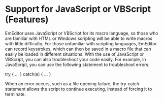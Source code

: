 # Support for JavaScript or VBScript (Features)

EmEditor uses JavaScript or VBScript for its macro language, so those who are
familiar with HTML or Windows scripting will be able to write macros with little
difficulty. For those unfamiliar with scripting languages, EmEditor can record
keystrokes, which can then be saved in a macro file that can easily be loaded in
different situations. With the use of JavaScript or VBScript, you can also
troubleshoot your code easily. For example, in JavaScript, you can use the
following statement to troubleshoot errors:

try { ... } catch(e) { ... }

When an error occurs, such as a file opening failure, the try-catch statement
allows the script to continue executing, instead of forcing it to terminate.
